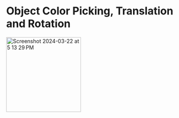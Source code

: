 # Object Color Picking, Translation and Rotation

<img width="200" alt="Screenshot 2024-03-22 at 5 13 29 PM" src="https://github.com/kristyrath/trackpad-object/assets/88480572/b6b7e86a-83fc-4287-b512-b0a43819e6e9">

